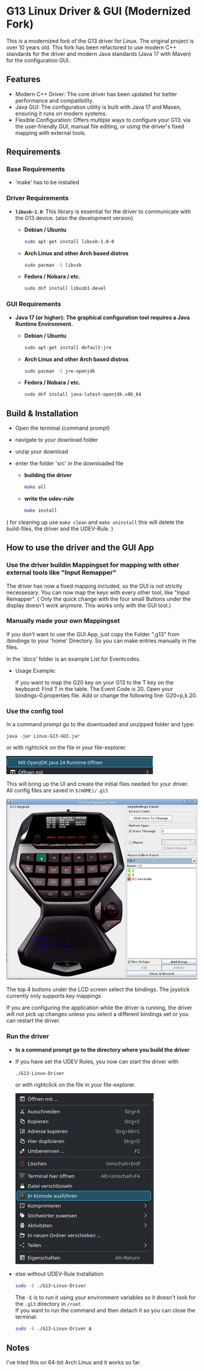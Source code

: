 # G13 Linux Driver & GUI (Modernized Fork)

This is a modernized fork of the G13 driver for Linux. 
The original project is over 10 years old. This fork has been refactored to use modern C++ standards for the driver and modern Java standards (Java 17 with Maven) for the configuration GUI.

## Features

* Modern C++ Driver: The core driver has been updated for better performance and compatibility.
* Java GUI: The configuration utility is built with Java 17 and Maven, ensuring it runs on modern systems.
* Flexible Configuration: Offers multiple ways to configure your G13: via the user-friendly GUI, manual file editing, or using the driver's fixed mapping with external tools.

## Requirements

 ### Base Requirements

 * 'make' has to be installed


 ### Driver Requirements
* **`libusb-1.0`**: This library is essential for the driver to communicate with the G13 device. (also the development version)


    * **Debian / Ubuntu**

        ```bash
        sudo apt-get install libusb-1.0-0
        ```
    * **Arch Linux and other Arch based distros**

        ```bash
        sudo pacman -S libusb
        ```

    * **Fedora / Nobara / etc.**
        ```bash
        sudo dnf install libusb1-devel
        ```

### GUI Requirements
* **Java 17 (or higher): The graphical configuration tool requires a Java Runtime Environment.**

    * **Debian / Ubuntu**

        ```bash
        sudo apt-get install default-jre
        ```
    * **Arch Linux and other Arch based distros**

        ```bash
        sudo pacman -S jre-openjdk
        ```

    * **Fedora / Nobara / etc.**
        ```bash
        sudo dnf install java-latest-openjdk.x86_64
        ```


## Build & Installation

* Open the terminal (command prompt) 
* navigate to your download folder
* unzip your download
* enter the folder 'src' in the downloaded file 

    * **building the driver**
        ```bash
        make all
        ```
    * **write the udev-rule**
        ```bash
        make install
        ```


( for cleaning up 
use `make clean`
and `make uninstall`
this will delete the build-files, the driver and the UDEV-Rule. )


## How to use the driver and the GUI App

### Use the driver buildin Mappingset for mapping with other external tools like "Input Remapper"

The driver has now a fixed mapping included, so the GUI is not strictly necessesary. 
You can now map the keys with every other tool, like "Input Remapper".
( Only the quick change with the four small Buttons under the display doesn't work anymore. This works only with the GUI tool.)


### Manually made your own Mappingset


If you don't want to use the GUI App, just copy the Folder ".g13" from /bindings to your 'home' Directory. 
So you can make entries manually in the files.

In the 'docs' folder is an example List for Eventcodes.
* Usage Example:

    If you want to map the G20 key on your G13 to the T key on the keyboard:
    Find T in the table. The Event Code is 20.
    Open your bindings-0.properties file.
    Add or change the following line: G20=p,k.20.


### Use the config tool
  
In a command prompt go to the downloaded and unzipped folder and type:

    java -jar Linux-G13-GUI.jar

or with rightclick on the file in your file-explorer.

![alt text](docs/image.png)

This will bring up the UI and create the initial files needed for your driver.  
All config files are saved in `$(HOME)/.g13`

![alt text](docs/ConfigTool.jpg)

The top 4 buttons under the LCD screen select the bindings.
The joystick currently only supports key mappings

If you are configuring the application while the driver is running, the driver will not pick up changes unless you select a different bindings set or you can restart the driver.


### Run the driver

* **In a command prompt go to the directory where you build the driver**

* If you have set the UDEV Rules, you now can start the driver with 
    ```bash
    ./G13-Linux-Driver 
    ```

    or with rightclick on the file in your file-explorer.

    ![alt text](docs/image2.png)

* else without UDEV-Rule Installation
    ```bash
    sudo -E ./G13-Linux-Driver
    ```

    The `-E` is to run it using your environment variables so it doesn't look for the `.g13` directory in `/root`  
    If you want to run the command and then detach it so you can close the terminal:
    ```bash
    sudo -E ./G13-Linux-Driver &
    ```




## Notes

I've tried this on 64-bit Arch Linux and it works so far.  
